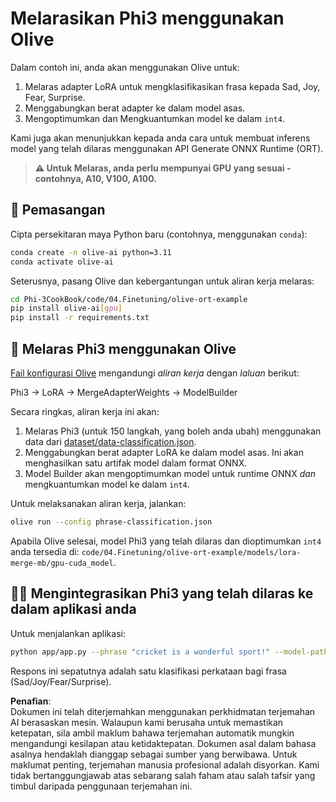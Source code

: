 # Melarasikan Phi3 menggunakan Olive

Dalam contoh ini, anda akan menggunakan Olive untuk:

1. Melaras adapter LoRA untuk mengklasifikasikan frasa kepada Sad, Joy, Fear, Surprise.
1. Menggabungkan berat adapter ke dalam model asas.
1. Mengoptimumkan dan Mengkuantumkan model ke dalam `int4`.

Kami juga akan menunjukkan kepada anda cara untuk membuat inferens model yang telah dilaras menggunakan API Generate ONNX Runtime (ORT).

> **⚠️ Untuk Melaras, anda perlu mempunyai GPU yang sesuai - contohnya, A10, V100, A100.**

## 💾 Pemasangan

Cipta persekitaran maya Python baru (contohnya, menggunakan `conda`):

```bash
conda create -n olive-ai python=3.11
conda activate olive-ai
```

Seterusnya, pasang Olive dan kebergantungan untuk aliran kerja melaras:

```bash
cd Phi-3CookBook/code/04.Finetuning/olive-ort-example
pip install olive-ai[gpu]
pip install -r requirements.txt
```

## 🧪 Melaras Phi3 menggunakan Olive
[Fail konfigurasi Olive](../../../../../code/04.Finetuning/olive-ort-example/phrase-classification.json) mengandungi *aliran kerja* dengan *laluan* berikut:

Phi3 -> LoRA -> MergeAdapterWeights -> ModelBuilder

Secara ringkas, aliran kerja ini akan:

1. Melaras Phi3 (untuk 150 langkah, yang boleh anda ubah) menggunakan data dari [dataset/data-classification.json](../../../../../code/04.Finetuning/olive-ort-example/dataset/dataset-classification.json).
1. Menggabungkan berat adapter LoRA ke dalam model asas. Ini akan menghasilkan satu artifak model dalam format ONNX.
1. Model Builder akan mengoptimumkan model untuk runtime ONNX *dan* mengkuantumkan model ke dalam `int4`.

Untuk melaksanakan aliran kerja, jalankan:

```bash
olive run --config phrase-classification.json
```

Apabila Olive selesai, model Phi3 yang telah dilaras dan dioptimumkan `int4` anda tersedia di: `code/04.Finetuning/olive-ort-example/models/lora-merge-mb/gpu-cuda_model`.

## 🧑‍💻 Mengintegrasikan Phi3 yang telah dilaras ke dalam aplikasi anda 

Untuk menjalankan aplikasi:

```bash
python app/app.py --phrase "cricket is a wonderful sport!" --model-path models/lora-merge-mb/gpu-cuda_model
```

Respons ini sepatutnya adalah satu klasifikasi perkataan bagi frasa (Sad/Joy/Fear/Surprise).

**Penafian**:  
Dokumen ini telah diterjemahkan menggunakan perkhidmatan terjemahan AI berasaskan mesin. Walaupun kami berusaha untuk memastikan ketepatan, sila ambil maklum bahawa terjemahan automatik mungkin mengandungi kesilapan atau ketidaktepatan. Dokumen asal dalam bahasa asalnya hendaklah dianggap sebagai sumber yang berwibawa. Untuk maklumat penting, terjemahan manusia profesional adalah disyorkan. Kami tidak bertanggungjawab atas sebarang salah faham atau salah tafsir yang timbul daripada penggunaan terjemahan ini.